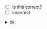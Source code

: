 * [ ] Is this correct?
* [ ] incorrect

<details>
  <summary>
    ok
  </summary>
  
  * [X] correct
  * [ ] incorrect
  
</details>

